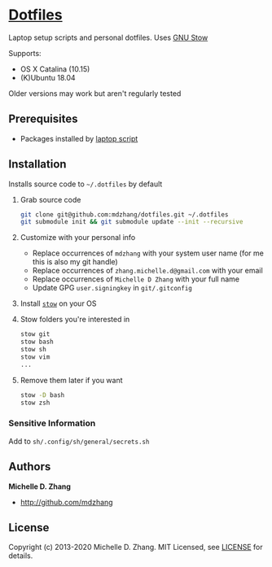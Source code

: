 # [Dotfiles](https://dotfiles.github.io/)

Laptop setup scripts and personal dotfiles. Uses [GNU Stow][stow]

Supports:

* OS X Catalina (10.15)
* (K)Ubuntu 18.04

Older versions may work but aren't regularly tested

## Prerequisites

- Packages installed by [laptop script](https://github.com/mdzhang/laptop)

## Installation

Installs source code to `~/.dotfiles` by default

1. Grab source code
    ```sh
    git clone git@github.com:mdzhang/dotfiles.git ~/.dotfiles
    git submodule init && git submodule update --init --recursive
    ```

1. Customize with your personal info
    - Replace occurrences of `mdzhang` with your system user name (for me this is also my git handle)
    - Replace occurrences of `zhang.michelle.d@gmail.com` with your email
    - Replace occurrences of `Michelle D Zhang` with your full name
    - Update GPG `user.signingkey` in `git/.gitconfig`

1. Install [`stow`][stow] on your OS

1. Stow folders you're interested in
    ```sh
    stow git
    stow bash
    stow sh
    stow vim
    ...
    ```

1. Remove them later if you want
    ```sh
    stow -D bash
    stow zsh
    ```

### Sensitive Information

Add to `sh/.config/sh/general/secrets.sh`

## Authors

**Michelle D. Zhang**

  * <http://github.com/mdzhang>

## License

Copyright (c) 2013-2020 Michelle D. Zhang. MIT Licensed, see [LICENSE](LICENSE) for details.

[stow]: https://www.gnu.org/software/stow/manual/stow.html
